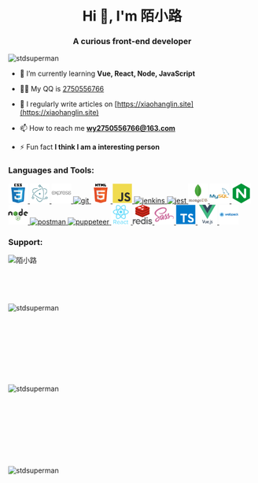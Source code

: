 <!-- ### Hi there 👋

[![陌小路](https://github-readme-stats.vercel.app/api/top-langs/?username=STDSuperman&layout=compact&hide=html)](https://github.com/anuraghazra/github-readme-stats)

[![陌小路](https://github-readme-stats.vercel.app/api?username=STDSuperman&layout=compact&show_icons=true&hide=stars)](https://github.com/STDSuperman) -->


<h1 align="center">Hi 👋, I'm 陌小路</h1>
<h3 align="center">A curious front-end developer</h3>

<p align="left"> <img src="https://komarev.com/ghpvc/?username=stdsuperman&label=Profile%20views&color=0e75b6&style=flat" alt="stdsuperman" /> </p>

- 🌱 I’m currently learning **Vue, React, Node, JavaScript**

- 👨‍💻 My QQ is [2750556766](2750556766)

- 📝 I regularly write articles on [https://xiaohanglin.site](https://xiaohanglin.site)

- 📫 How to reach me **wy2750556766@163.com**

- ⚡ Fun fact **I think I am a interesting person**


<h3 align="left">Languages and Tools:</h3>
<p align="left"> <a href="https://www.w3schools.com/css/" target="_blank"> <img src="https://raw.githubusercontent.com/devicons/devicon/master/icons/css3/css3-original-wordmark.svg" alt="css3" width="40" height="40"/> </a> <a href="https://www.electronjs.org" target="_blank"> <img src="https://raw.githubusercontent.com/devicons/devicon/master/icons/electron/electron-original.svg" alt="electron" width="40" height="40"/> </a> <a href="https://expressjs.com" target="_blank"> <img src="https://raw.githubusercontent.com/devicons/devicon/master/icons/express/express-original-wordmark.svg" alt="express" width="40" height="40"/> </a> <a href="https://git-scm.com/" target="_blank"> <img src="https://www.vectorlogo.zone/logos/git-scm/git-scm-icon.svg" alt="git" width="40" height="40"/> </a> <a href="https://www.w3.org/html/" target="_blank"> <img src="https://raw.githubusercontent.com/devicons/devicon/master/icons/html5/html5-original-wordmark.svg" alt="html5" width="40" height="40"/> </a> <a href="https://developer.mozilla.org/en-US/docs/Web/JavaScript" target="_blank"> <img src="https://raw.githubusercontent.com/devicons/devicon/master/icons/javascript/javascript-original.svg" alt="javascript" width="40" height="40"/> </a> <a href="https://www.jenkins.io" target="_blank"> <img src="https://www.vectorlogo.zone/logos/jenkins/jenkins-icon.svg" alt="jenkins" width="40" height="40"/> </a> <a href="https://jestjs.io" target="_blank"> <img src="https://www.vectorlogo.zone/logos/jestjsio/jestjsio-icon.svg" alt="jest" width="40" height="40"/> </a> <a href="https://www.mongodb.com/" target="_blank"> <img src="https://raw.githubusercontent.com/devicons/devicon/master/icons/mongodb/mongodb-original-wordmark.svg" alt="mongodb" width="40" height="40"/> </a> <a href="https://www.mysql.com/" target="_blank"> <img src="https://raw.githubusercontent.com/devicons/devicon/master/icons/mysql/mysql-original-wordmark.svg" alt="mysql" width="40" height="40"/> </a> <a href="https://www.nginx.com" target="_blank"> <img src="https://raw.githubusercontent.com/devicons/devicon/master/icons/nginx/nginx-original.svg" alt="nginx" width="40" height="40"/> </a> <a href="https://nodejs.org" target="_blank"> <img src="https://raw.githubusercontent.com/devicons/devicon/master/icons/nodejs/nodejs-original-wordmark.svg" alt="nodejs" width="40" height="40"/> </a> <a href="https://postman.com" target="_blank"> <img src="https://www.vectorlogo.zone/logos/getpostman/getpostman-icon.svg" alt="postman" width="40" height="40"/> </a> <a href="https://github.com/puppeteer/puppeteer" target="_blank"> <img src="https://www.vectorlogo.zone/logos/pptrdev/pptrdev-official.svg" alt="puppeteer" width="40" height="40"/> </a> <a href="https://reactjs.org/" target="_blank"> <img src="https://raw.githubusercontent.com/devicons/devicon/master/icons/react/react-original-wordmark.svg" alt="react" width="40" height="40"/> </a> <a href="https://redis.io" target="_blank"> <img src="https://raw.githubusercontent.com/devicons/devicon/master/icons/redis/redis-original-wordmark.svg" alt="redis" width="40" height="40"/> </a> <a href="https://sass-lang.com" target="_blank"> <img src="https://raw.githubusercontent.com/devicons/devicon/master/icons/sass/sass-original.svg" alt="sass" width="40" height="40"/> </a> <a href="https://www.typescriptlang.org/" target="_blank"> <img src="https://raw.githubusercontent.com/devicons/devicon/master/icons/typescript/typescript-original.svg" alt="typescript" width="40" height="40"/> </a> <a href="https://vuejs.org/" target="_blank"> <img src="https://raw.githubusercontent.com/devicons/devicon/master/icons/vuejs/vuejs-original-wordmark.svg" alt="vuejs" width="40" height="40"/> </a> <a href="https://webpack.js.org" target="_blank"> <img src="https://raw.githubusercontent.com/devicons/devicon/d00d0969292a6569d45b06d3f350f463a0107b0d/icons/webpack/webpack-original-wordmark.svg" alt="webpack" width="40" height="40"/> </a> </p>

<h3 align="left">Support:</h3>
<p><a href="https://www.buymeacoffee.com/STDSuperman"> <img align="left" src="https://cdn.buymeacoffee.com/buttons/v2/default-yellow.png" height="50" width="210" alt="陌小路" /></a></p><br><br><br><br><br>
<p style="text-align: left"><img src="https://github-readme-stats.vercel.app/api/top-langs?username=stdsuperman&show_icons=true&locale=en&layout=compact&hide=html" alt="stdsuperman" /></p><br><br><br><br><br><br><br>
<p>&nbsp;<img align="left" src="https://github-readme-stats.vercel.app/api?username=stdsuperman&show_icons=true&locale=en" alt="stdsuperman" /></p><br><br><br><br><br><br><br>
<p><img align="center" src="https://github-readme-streak-stats.herokuapp.com/?user=stdsuperman&" alt="stdsuperman" /></p>
